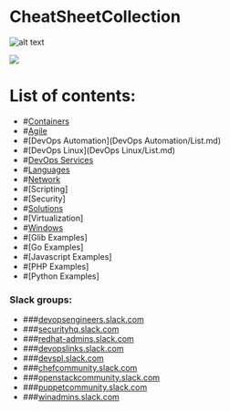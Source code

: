 # CheatSheetCollection

![alt text](https://www.researchgate.net/profile/Henrique_Gaspar/publication/325361376/figure/fig2/AS:630135694831618@1527247465316/DevOps-as-culture-in-software-development-Kornilova-2018.png)

![](https://cookbook.fortinet.com/wp-content/uploads/sysadmin_notes-logo-2.gif)

# List of contents:
- #[Containers](Containers/List.md)
- #[Agile](Agile/List.md)
- #[DevOps Automation](DevOps Automation/List.md)
- #[DevOps Linux](DevOps Linux/List.md)
- #[DevOps Services](DevOpsServices/List.md)
- #[Languages](Languages/List.md)
- #[Network](Network/List.md)
- #[Scripting]
- #[Security]
- #[Solutions](Solutions/List.md)
- #[Virtualization]
- #[Windows](Windows/List.md)
- #[Glib Examples]
- #[Go Examples]
- #[Javascript Examples]
- #[PHP Examples]
- #[Python Examples]

### Slack groups:
- ###[devopsengineers.slack.com](https://devopsengineers.slack.com/)
- ###[securityhq.slack.com](https://devopsengineers.slack.com/)
- ###[redhat-admins.slack.com](https://devopsengineers.slack.com/)
- ###[devopslinks.slack.com](https://devopsengineers.slack.com/)
- ###[devspl.slack.com](https://devspl.slack.com/)
- ###[chefcommunity.slack.com](https://chefcommunity.slack.com/)
- ###[openstackcommunity.slack.com](https://openstackcommunity.slack.com/)
- ###[puppetcommunity.slack.com](https://puppetcommunity.slack.com/)
- ###[winadmins.slack.com](https://winadmins.slack.com/)